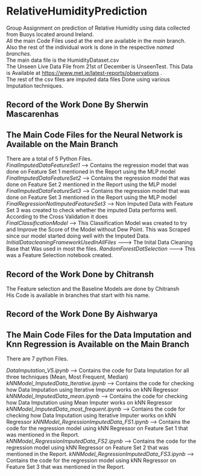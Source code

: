 # RelativeHumidityPrediction  
Group Assignment on prediction of Relative Humidity using data collected from Buoys located around Ireland.   
All the main Code Files used at the end are available in the *main* branch. Also the rest of the individual work is done in the respective *named branches*.  
The main data file is the HumidityDataset.csv  
The Unseen Live Data File from 21st of December is UnseenTest. This Data is Available at  https://www.met.ie/latest-reports/observations .   
The rest of the csv files are imputed data files Done using various Imputation techniques.    
  


## Record of the Work Done By Sherwin Mascarenhas  
## The Main Code Files for the Neural Network is Available on the Main Branch

There are a total of 5 Python Files.      
*FinalImputedDataFeatureSet1*  --> Contains the regression model that was done on Feature Set 1 mentioned in the Report using the MLP model     
*FinalImputedDataFeatureSet2*  --> Contains the regression model that was done on Feature Set 2 mentioned in the Report using the MLP model   
*FinalImputedDataFeatureSet3*  --> Contains the regression model that was done on Feature Set 3 mentioned in the Report using the MLP model   
*FinalRegressionNotImputedFeatureSet3*      --> Non Imputed Data with Feature Set 3 was created to check whether the imputed Data performs well. According to the Cross Validation it does  
*FinalClassificationModel*                  --> This Classification Model was created to try and Improve the Score of the Model without Dew Point. This was Scraped since our model started doing well with the Imputed Data.  
*InitialDatacleaningFrameworkUsedInAllFiles*   ---> The Inital Data Cleaning Base that Was used in most the files.
*RandomForestDatSelection*                    --->  This was a Feature Selection notebook created. 


## Record of the Work Done by Chitransh  

The Feature selection and the Baseline Models are done by Chitransh     
His Code is available in branches that start with his name.  


## Record of the Work Done By Aishwarya  
## The Main Code Files for the Data Imputation and Knn Regression is Available on the Main Branch

There are 7 python Files.

*DataImputation_V5.ipynb* --> Contains the code for Data Imputation for all three techniques (Mean, Most Frequent, Median)
*kNNModel_ImputedData_Iterative.ipynb* --> Contains the code for checking how Data Imputation using Iterative Imputer works on kNN Regressor
*kNNModel_ImputedData_mean.ipynb* --> Contains the code for checking how Data Imputation using Mean Imputer works on kNN Regressor
*kNNModel_ImputedData_most_frequent.ipynb* --> Contains the code for checking how Data Imputation using Iterative Imputer works on kNN Regressor
*kNNModel_RegressionImputedData_FS1.ipynb* --> Contains the code for the regression model using kNN Regressor on Feature Set 1 that was mentioned in the Report.
*kNNModel_RegressionImputedData_FS2.ipynb* --> Contains the code for the regression model using kNN Regressor on Feature Set 2 that was mentioned in the Report.
*kNNModel_RegressionImputedData_FS3.ipynb* --> Contains the code for the regression model using kNN Regressor on Feature Set 3 that was mentioned in the Report.